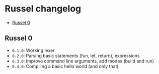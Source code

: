 # Russel changelog
* [Russel 0](#russel-0)

## Russel 0
- `0.1.0`: Working lexer
- `0.2.0`: Parsing basic statements (fun, let, return), expressions
- `0.3.0`: Improve command line arguments, add modes (build and run)
- `0.4.0`: Compiling a basic hello world (and only that)
